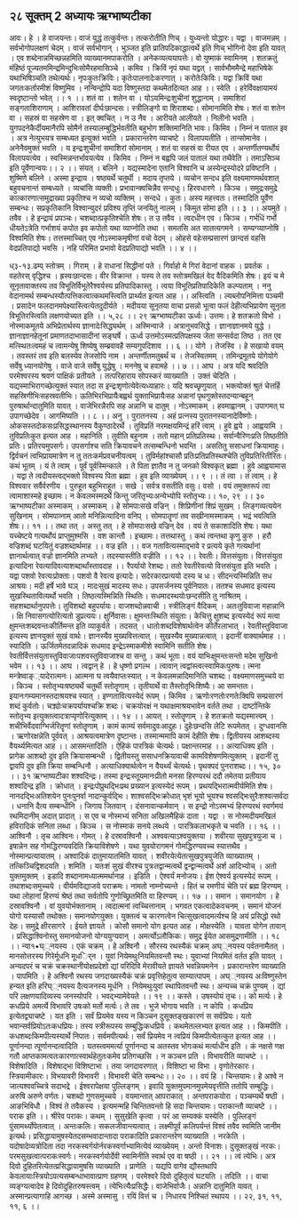 ## २८ सूक्तम् 2 अध्यायः ऋग्भाष्यटीका
आवः। हे । हे वाजयन्तः। वाजं युद्धं तत्कुर्वन्तः। तत्करोतीति णिच् । युध्यन्तो योद्धारः। यद्वा । वाजमन्नम् । सर्वभोगोपलक्षणं चेदम् । वाजं सर्वभोगान् । भुञ्जत इति प्रातिपदिकाद्धात्वर्थे इति णिच् भोगिनो देवा इति यावत् । एव शब्देनान्नमिच्छन्नहमिति व्याख्यानमपाकरोति । अनेकव्यत्ययापत्तेः। वो युष्माकं स्वामिनम् । शतक्रतुं मंहिष्ठं पूज्यतममिन्द्रमिन्दुभिःसोमैरहमासिञ्चे । कमिव । क्रिविं नृपं यथा यद्वत् । सार्वभौममैन्द्रे महाभिषेके यथाभिषिञ्चति तथेत्यर्थः। नृपःकुतःक्रिविः। कृतेःपालनादेःकरणात् । करोतेःकिविः। यद्वा क्रिविं यथा जगतःकर्तारमीशं विष्णुमिव । नन्विन्द्रोपि यदा विष्णुस्तदा कथमेतदित्यत आह ।। स्वेति । हरेर्विवक्षायामयं स्वदृष्टान्तो भवेत् ।। १ ।।
शतं वा । शतेन वा । योऽयमिन्द्रःशुचीनां शुद्धानाम् । समाशिरां सङ्गताशिराणाम् । आशिरावतां दीर्घःछान्दसः। स्त्रीलिङ्गो वा शिराशब्दः। सोमानामिति शेषः। शतं वा शतेन वा । सहस्रं वा सहस्रेण वा । इत् क्वचित् । न उ नैव । आरीयते आलीयते । निलीनो भवति । युगपदनेकैर्दीयमानैरपि सोमैर्न तस्यालम्बुद्धिर्भवतीति बहुभोग शक्तिमानिति भावः। किमिव । निम्नं न पाताल इव । अत्र नेत्युभयत्र सम्बध्यत इत्युक्तं भवति । प्रकारान्तरेण व्याचष्टे । विलापयतीति । तान्सोमानेव । अनेनैवमुक्तं भवति । य इन्द्रःशुचीनां समाशिरां सोमानाम् । शतं वा सहस्रं वा रीयत एव । अन्तर्णीतण्यर्थोयं विलापयत्येव । स्वस्मिन्नन्तर्भावयत्येव । किमिव । निम्नं न बह्वपि जलं पातालं यथा तथैवेति । तमाऽसिञ्च इति पूर्वेणान्वयः।। २ ।।
संयत् । बलिने । यद्यस्मादेना एतानि विश्वानि च अस्येन्द्रस्योदरे प्रविष्टानि । शुष्मिणे बलिने । अस्मा इन्द्राय । षष्ठ्यर्थे चतुर्थी । मदाय तृप्तये । व्यचोन सन्दध इति वक्ष्यमाणमर्थवशात् बहुवचनान्तं सम्बध्यते । व्यचांसि व्यक्तीः। प्रभावान्क्वचिन्नैव सन्दधुः। हिरवधारणे । किञ्च । समुद्रःसमुद्रे कात्कारणात्समुद्राख्या प्रकृतिश्च न व्यचो व्यक्तिम् । सन्दधे । कुतः। अस्य महत्त्वतः। तस्मादिति पूर्वेण सम्बन्धः। सप्रकृतिकानि विश्वान्युदरं प्रविश्य तृप्तिं जनयितुं नालम् । किमुत सोमा इति ।। ३ ।।
अयमुते । तवैव । हे इन्द्रायं प्रपञ्चः। चशब्दात्प्रकृतिश्चेति शेषः। त उ तवैव । त्वदधीन एव । किञ्च । गर्भधिं गर्भो धीयतेऽत्रेति गर्भाशयं कपोत इव कपोतो यथा व्याप्नोति तथा । समतसि अत सातत्यगमने । सम्यग्व्याप्नोषि । विश्वमिति शेषः। तत्तस्माच्चित् एव नोऽस्माकमृषीणां वचो वेदम् । ओहसे वहेःसम्प्रसारणं छान्दसं वहसि वेदप्रतिपाद्यो भवसि । नहि परिमित प्रभावो वेदप्रतिपाद्यो भवति ।। ४ ।।

ध्३-१३.ढम्प्
स्तोत्रम् । गिराम् । हे राधानां सिद्धीनां पते । गिर्वाहो मे गिरां वेदानां वाहक । प्रवर्तक । वहतेरस् वृद्धिश्च । ह्रस्वःछान्दसः। वीर विक्रान्त । यस्य ते तव स्तोत्रमखिलं वेद वैदिकमिति शेषः। इयं च मे सूनृतावाक्तस्य तव विभूतिर्विभूतेरैश्वर्यस्य प्रतिपादिकास्तु । त्वया विभूतिप्रतिपादिकेति कल्प्यताम् । ननु वेदानामर्थ सम्बन्धस्यौत्पत्तिकत्वात्कथमस्त्विति प्रार्थ्यत इत्यत आह ।। अस्त्विति । ल्यब्लोपनिमित्ता पञ्चमी । प्रसादेन फलदानमपेक्ष्यास्त्वित्येतदुदीर्यते । मदीयया सूनृतया वाचा प्रसन्नो भूत्वा फलं देहीत्यभिप्रायेण सूनृता विभूतिरस्त्विति लक्षणयोच्यत इति ।। ५,२८ ।।
२९
ऋग्भाष्यटीका
ऊर्ध्वः। उत्तमः। हे शतक्रतो विभो । नोस्माकमूतये अभिप्रेतार्थस्य ज्ञानादेःसिद्ध्यर्थम् । अस्मिन्वाजे । अत्रानुभवसिद्धे । ज्ञानाज्ञानमये युद्धे । ज्ञानाज्ञानहेतूनां प्रमाणतदाभासादीनां सङ्घर्षे । ऊर्ध्व उत्तमोऽस्मत्प्रतिपक्षस्य जेता सन्सर्वदा तिष्ठ । तत एव मत्स्थितःत्वमहं च त्वामन्येषु शिष्येषु सम्ब्रवावहै सम्यगुपदिशाव ।। ६ ।।
योगे । तेजस्वि । हे सखायो वयम् । तवस्तरं तव इति बलस्येव तेजसोपि नाम । अन्तर्णीतमतुबर्थं च । तेजस्वितमम् । तमिन्द्रमूतये योगेयोगे सर्वेषु ध्यानयोगेषु । वाजे वाजे सर्वेषु युद्धेषु । मननेषु च हवामहे ।। ७ ।।
आघ । अत्र यदि श्रवदिति परमेश्वरस्य श्रवणं पाक्षिकं प्रतीयते । तत्परिहाराय सोपस्करं व्याख्याति । उक्तं चेदिति । यद्यस्माभिरागच्छेत्युक्तं स्यात् तदा स इन्द्रःशृणोत्येवेत्यध्याहारः। यदि श्रवच्छृणुयात् । भक्त्योक्तं श्रुतं चेत्तर्हि सहस्रिणीभिःसहस्रवतीभिः। ऊतिभिरभिप्रायैःबह्वर्थ युक्ताभिप्रायैःसह अन्नानां पृथगुक्तेस्तदन्यान्बहून् पुरुषार्थान्दातुमिति यावत् । वाजेभिरन्नैरपि सह अन्नानि च दातुम् । नोऽस्माकम् । हवमाह्वानम् । उपागमत् घ उपागच्छेदेव । आगमिष्यति ।। ८ ।।
अनु । पुरातनस्य । अहं प्रत्नस्य पुरातनस्यानादेर्विष्णोः। ओकसस्तदोकसःप्रसिद्धस्थानस्य वैकुण्ठादेरर्थे । तुविप्रतिं नरमक्षयमिन्द्रं हरिं त्वाम् । हुवे ह्वये । आह्वयामि । तुविप्रतिःकुत इत्यत आह । महानिति । तुवीति बहुनाम । ततो महान् प्रतिप्रतिस्थः। सर्वान्वैरिणःप्रति तिष्ठतीति प्रतिः। प्रतिरयमुपसर्गः। उपसर्गाश्च सति क्रियावचने तत्सम्बन्धिनो भवन्ति । असतितु ससाधनां क्रियामाहुः। द्विर्वचनं त्वभिप्रायमात्रेण न तु ततःकर्मप्रवचनीयत्वम् । तुविर्महांश्चासौ प्रतिःप्रतिप्रतिस्थश्चेति तुविप्रतिरितीरितः। कथं भूतम् । यं ते त्वाम् । पूर्वं पूर्वस्मिन्काले । ते पिता ज्ञातैव न तु जनको विश्वकृत् ब्रह्मा । हुवे आह्वयामास । यद्वा ते त्वदीयस्त्वद्भक्तो विश्वस्य पिता ब्रह्मा । हुव इति व्याख्येयम् ।। ९ ।।
तं त्वा । तं त्वाम् । हे विश्ववार सर्वैर्वरणीय । पुरुहूत बहुभिराहूत । सखे । सर्वत्र वसतीति वसुः। वसो । वयं तमुक्तरूपं त्वा त्वामाशास्महे इच्छामः। न केवलमस्मदर्थे किन्तु जरितृभ्यःअन्येभ्योपि स्तोतृभ्यः।। १०, २९ ।।
३०
ऋग्भाष्यटीका
अस्माकम् । अस्माकम् । हे सोमपाःसखे वज्रिन् । शिप्रिणीनां शिप्रं सुखम् । लिङ्गव्यत्ययेन सुखिनाम् । सोमपाव्नाम् आतो मनिन्नित्यादिना वनिप् । सोमपातॄणां तव सखीनामस्माकम् । भद्रं भवत्विति शेषः।। ११ ।।
तथा तत् । अस्तु तत् । हे सोमपाःसखे वज्रिन् देव । वयं ते सकाशादिति शेषः। यथा यच्चेष्टये गत्यर्थोयं प्राप्तुमुश्मसि । वश कान्तौ । इच्छामः। तत्तथास्तु । कथं त्वन्तथा कृणु कुरु । हरौ वज्रिशब्दं घटयितुं वज्रशब्दार्थमाह ।। वज्र इति ।। वज गतावित्यस्माद्भावे र प्रत्यये कृते गत्यर्थानां ज्ञानार्थत्वात् वज्रो ज्ञानमिति लभ्यते । तदस्यास्तीति वज्रीति ।। १२ ।।
रेवतीः। वित्तसंयुताः। वित्तसंयुता इत्यादिना रेवत्यादिवत्याशब्दार्थांस्तावदाह ।। रैपर्यायो रेशब्दः। ततो रेवतीरेवत्यो वित्तसंयुता इति भवति । यद्वा पशवो रेवत्यःप्रोक्ताः। पशवो वै रेवत्य इत्यादेः। सदेरकारप्रत्ययो दस्य च धः। सीदन्त्यस्मिन्निति सध आश्रयः। मदी हर्षे भावे घञ् । मादःसुखं मादस्य सधः। उपसर्जनस्य पूर्वनिपातः। ततश्च सधमाद इत्यस्य सुखस्थितावित्यर्थो भवति । तिष्ठत्यस्मिन्निति स्थितिः। सधमादस्थयोःछन्दसीति तु नाश्रितम् । सहशब्दार्थानुपपत्तेः। तुविशब्दो बहुपर्यायः। वाजशब्दोन्नवाची । स्त्रीलिङ्गं वैदिकम् । अतःतुविवाजा महान्नानि । क्षि निवासगत्योरित्यतो डुप्रत्ययः। क्षुर्निवासः। क्षुमन्तःस्थिति संयुताः। केचित्तु क्षुशब्द इत्यस्येदं रूपं मत्वा क्षुमन्तःशब्दवन्तःकीर्तिमन्त इति व्याकुर्वते । तदसत् । धातोःशब्दविशेषार्थत्वेन कीर्तेरलाभात् । रेवतीस्तुविवाजा इत्यस्य ज्ञानयुक्तं सुखं वार्थः। ज्ञानस्यैव मुख्यवित्तत्वात् । सुखस्यैव मुख्यान्नत्वात् । इदानीं वाक्यार्थमाह ।। स्यादिति । ऊर्जितमेतदन्नादिकं सधमाद इन्द्रेऽस्माकमीशे स्वामिनि सतीति शेषः। रेवतीर्वित्तसंयुतास्तुविवाजाःपशवस्तुविवाजाश्च वा सन्तु । कथं भूताः। वयं याभिःक्षुमन्तःसन्तो मदेम सुखिनो भवेम ।। १३ ।।
आघ । त्वद्वान् हे । हे धृष्णो प्रगल्भ । त्वावान् त्वद्वांस्त्वत्स्वामिकःपुरुषः। त्मना मन्त्रेष्वाङ््यादेरात्मनः। आत्मना घ त्वयैवाप्तःस्यात् । न केवलमन्नादिमानिति चशब्दः। वक्ष्यमाणसमुच्चये वा । किञ्च । स्तोतृभ्यःषष्ठ्यर्थे चतुर्थी स्तोतॄणाम् । तृतीयार्थे वा तैस्तोतृभिःशिष्यैः। आ समन्ततः। इयानःगम्यमानस्तदाश्रयश्च स्यात् । इण्गतावित्यस्येदं रूपम् । किमिव । ऋणोःरणतोःरणतेःक्विपि सम्प्रसारणं शब्दं कुर्वतोः। चक्र्योःचक्रपर्यायश्चक्रि शब्दः। चक्रयोरक्षं न यथाक्षमाश्रयभावेन वर्तते तथा । दार्ष्टान्तिके स्तोतृभ्य इत्युक्तत्वादत्राप्यृणोरित्युक्तम् ।। १४ ।।
आयत् । स्तोतॄणाम् । हे शतक्रतो यद्यस्मात्त्वम् । शचीभिर्वेदवाग्भिर्जरितॄणां स्तोतॄणाम् । कामं काम्यं सर्वमादुवःआदुहः। दुहेःछन्दसि लेटि रूपमेतत् । दुग्धवानसि । ऋणोरक्षन्नेति पूर्ववत् । आश्रयत्वमात्रेण दृष्टान्तः। तस्मान्ममापि कामं देहीति शेषः। द्वितीयस्य आशब्दस्य वैयर्थ्यमित्यत आह ।। आसमन्तादिति । ऐहिकं पारत्रिकं चेत्यर्थः। पक्षान्तरमाह ।। अत्याधिक्य इति । प्रागेक आशब्दो दुव इति क्रियासम्बन्धी । द्वितीयस्तु ससाधनक्रियावाची कामविशेषणमित्युक्तम् । इदानीं तु द्वावपि दुव इति क्रिया सम्बन्धिनौ । अत्याधिक्यार्थत्वेन न वैयर्थ्यं चेत्यर्थः। पृथक्पदं पुनराशब्दः।। १५, ३० ।।
३१
ऋग्भाष्यटीका
शश्वदिन्द्रः। तस्मा इन्द्रःस्तूयमानःप्रीतो मनसा हिरण्यरथं ददौ तमेतया प्रतीयाय शश्वदिन्द्र इति । क्रोधात् । इन्द्रःपोप्रुथद्भिःप्रथ प्रख्यान इत्यस्येदं रूपम् । प्रथयद्भिरात्मवीर्यमिति शेषः। नानदद्भिःअतिशयेन पुनःपुनर्वा नादान्कुर्वद्भिः। शाश्वसद्भिःक्रोधात् भृशं भूयो भूयश्च श्वसद्भिःसुरैःशश्वत्सर्वदा । धनानि दैत्य सम्बन्धीनि । जिगाय जितवान् । दंसनावान्कर्मवान् । स इन्द्रो नोऽस्मभ्यं हिरण्यरथं स्वर्णमयं रथमिदानीम् अदात् प्रादात् । स एव च नोस्मभ्यं सनिता अखिलमैहिकं दाता । यद्वा । स नोस्मदीयमखिलं हविरादिकं सनिता लब्धा । किञ्च । स नोस्माकं सनये लब्धये । पारत्रिकलाभकृते च भवति ।। १६ ।।
आश्विनौ । तृच आश्विनः। गोमत् । हे दस्रावश्विनौ । अश्ववत्याऽश्वयुक्तया । शवीरया सुखपुत्रयुजा च । इषान्नेन सह गोमद्धिरण्यवदिति क्रियाविशेषणे । यथा युवयोरागमनं गोमद्धिरण्यवच्च स्यात्तथैव । नोस्मान्प्रत्यायातम् । अश्वादिकं दातुमायातमिति यावत् । शवीरयेत्येतत्सुखपुत्रयुजेति व्याख्यातम् । तत्किञ्चिद्विशदयति । शमिति । यतःशं सुखं वीरश्च पुत्रःतद्वान्मत्वर्थे द्वन्द्वान्मत्वर्थे अर्श आदिभ्योच् । अतो युक्तमुक्तम् । इडादि शब्दानामध्यात्ममर्थानाह । इडिति । ऐश्वर्यं मनोजयः। ईश ऐश्वर्य इत्यस्येदं रूपम् । तथाशब्दःसमुच्चये । वीर्यमविद्याजये पराक्रमः। नामतो नाम्नोच्यन्ते । हितं च रमणीयं चेति परं ब्रह्म हिरण्यम् । यथा लोहानां हिरण्यं श्रेष्ठं तथा सर्वतोपि गुणोच्छ्रितमिति वा हिरण्यम् ।। १७ ।।
समान । समानयोग । हे दस्रावश्विनौ । वां युवयोर्भक्तानाम् । त्वदात्मनां त्वच्चित्तानाम् । भगवत एकत्वादेकवचनम् । समानं योजनं योगो यस्यासौ तथोक्तः। समानयोगयुक्तः। युक्तत्वं च कारणत्वेन चित्सुखत्वादमर्त्यश्च हि अयं प्रसिद्धो रथो देहः। समुद्रे क्षीरसागरे । ईयते ज्ञायते । कोसौ समानो योग इत्यत आह । मोक्षस्येति । यावता योगेन तावान् । प्रसिद्धाश्विनोस्तु समानयोजनो योग्ययुग्यवान् । अमर्त्योऽलौकिकः। समुद्र ईयेत आसमुद्रगामीति ।। १८ ।।
न्या१•घ््नयस्य । एकं चक्रम् । हे अश्विनौ । सौरस्य रथस्यैकं चक्रम् अघ््नयस्य पर्वतनामैतत् । मानसोत्तरस्य गिरेर्मूधनि मूधर्ि्न । युवां नियेमथुःनियमितवन्तौ स्थः। युवाभ्यां नियमितं वर्तत इति यावत् । अन्यदपरं च चक्रं चक्रस्थानीयोक्षप्रदेशो द्यां परिदिवि मेरावीयते ज्ञायते भवन्नियमनेन । प्रकारान्तरेण व्याख्याति । पापमिति । हे अश्विनौ रथस्य जगदाख्यस्यैकं चक्रं प्रवृत्तिहेतुत्व साम्यात्पापम् । अघ््नयस्य अःविष्णुस्तेन हन्यत इति हरिघ््नयस्य दैत्यजनस्य मूर्धनि । नियेमथुःयुवां स्थापितवन्तौ स्थः। अन्यच्च चक्रं पुण्यम् । द्यां परि लक्षणयादिव्यस्य जनस्योपरि । भवद्भ्यामेवेयते ।। १९ ।।
कस्ते । उषस्योयं तृचः।। को मर्त्यः। हे कधप्रिये अमर्त्ये विभावरि उषःको मर्तो मर्त्यः। ते तव । भुजे भोगाय भवति । न कोपि । कधप्रिय इत्येतद्व्याचष्टे । यत इति । सर्वं प्रियमेव यस्य न किञ्चन दुसूक्तङ्खकारणं स सर्वप्रियः। यतो भवान्सर्वप्रियोऽतःकधप्रियः। तस्य स्त्रीरूपस्य सम्बुद्धिःकधप्रिये । कथमेतल्लभ्यत इत्यत आह ।। किमपीति । कधशब्दःकिमपीत्यस्यार्थे निपातः। सर्वमपीत्यर्थः। सर्वं प्रियमेव न त्वप्रियं किमपीत्येतत्कुत इत्यत आह ।। पूर्णानन्दा त्पूर्णानन्दत्वादिति । यतस्त्वममर्त्या पूर्णानन्दा च अतस्तव भोगःकथं मर्त्याधीन इति । कं नक्षसे णक्ष गतौ आप्तकामत्वतःकारणात्स्वार्थहेतुतःकमेव प्रतिगच्छसि । न कञ्चन प्रति । विभावरीति व्याचष्टे ।। विशेषादिति । विशेषाद्भा विशिष्टाभा । तया जगदावरणात् । विशिष्टा भा विभा । वृणोतेरकारः। स्त्रियामीकारः। विभयावरी विभावरी । विभावरी चेति सम्बन्धः।। २० ।।
वयं हि । चिन्तयामः। हे अश्वे न जात्यश्ववच्चित्रे सदाभद्रे । ईश्वरापेक्षया पुल्लिङ्गम् । इवादि युक्तमुपमानमुपमेयवृत्तीति ततोपि सम्बुद्धिः। अरुषि अरुणे वर्णतः। चशब्दो गुणसमुच्चये । वयमान्तात् आपराकात् । अन्तपराकयोरा । पञ्चम्यर्थे षष्ठी । आङभिविधौ । विश्वं ते तवैकस्य । इत्यमन्महि चिन्तितवन्तो हि सदा चिन्तयामः। पराकान्तौ व्याचष्टे ।। पराक इति ।। श्रीरेव पराकः। कथम् । सुसुखेति कृत्वा । परं आ सम्यक्कं यस्येति । पुल्लिङ्गं पुंसामर्थ्योपेतत्वात् । अन्तःकलिः। सकलजीवान्त्यत्वात् । लक्ष्मीपूर्वं कलिपर्यन्तं विश्वं तवैव स्वमिति जानीम इत्यर्थः। प्रसिद्धायामुषस्येतदसम्भवादान्तादा पराकादिति प्रकारान्तरेण व्याख्याति । नरकेति । यदोषादेव्यत्रोदिता तदा नरकस्वर्गयोर्नरकस्वर्गाभ्यामित्येवं व्याख्येयम् । अन्तो विनाशः। दुसूक्तङ्खं नरकः। परमसुखत्वात्पराकःस्वर्गः। नरकस्वर्गयोर्देवी स्वामिनीति स्वार्थ एव वा षष्ठी ।। २१ ।।
त्वं त्येभिः। अत्र दिवो दुहितरित्येतत्प्रसिद्धायामुषसि व्याख्याति । प्राणेति । यद्यपि वागेव द्यौस्तथापि केवलायाःस्त्रियोऽपत्यसम्बन्धाभावात्प्राण ग्रहणम् । परमेश्वरे दिवो दुहितृत्वं घटयति । तदिति ।। वाचा व्यङ्ग्यत्वादेव हे दिवोदुहितरुषस्त्वम् । त्येभिःत्यैःप्रसिद्धैः। वाजेभिर्वाजैः। अन्नानि दातुमिति यावत् । अस्मान्प्रत्यागाहि आगच्छ । अस्मे अस्मासु । रयिं वित्तं च । निधारय निश्चितं स्थापय ।। २२, ३१, ११, ११, ६ ।।
